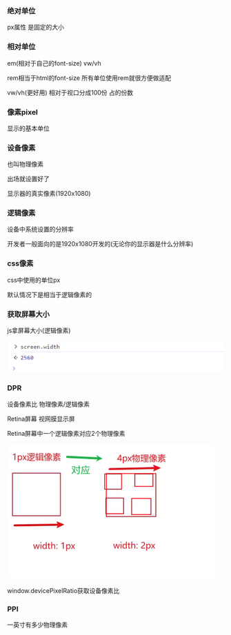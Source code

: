 ### 绝对单位

px属性 是固定的大小

### 相对单位

em(相对于自己的font-size) vw/vh

rem相当于html的font-size 所有单位使用rem就很方便做适配

vw/vh(更好用) 相对于视口分成100份 占的份数

### 像素pixel

显示的基本单位

### 设备像素

也叫物理像素

出场就设置好了

显示器的真实像素(1920x1080)

### 逻辑像素

设备中系统设置的分辨率

开发者一般面向的是1920x1080开发的(无论你的显示器是什么分辨率)

### css像素

css中使用的单位px

默认情况下是相当于逻辑像素的

### 获取屏幕大小

js拿屏幕大小(逻辑像素)

![image-20240327072811453](img/image-20240327072811453.png)

### DPR

设备像素比 物理像素/逻辑像素

Retina屏幕 视网膜显示屏

Retina屏幕中一个逻辑像素对应2个物理像素

![image-20240327073346292](img/image-20240327073346292.png)

window.devicePixelRatio获取设备像素比

### PPI

一英寸有多少物理像素